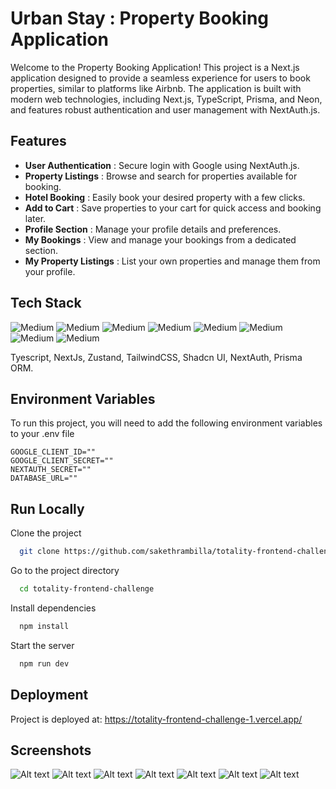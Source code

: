 
#  Urban Stay : Property Booking Application

Welcome to the Property Booking Application! This project is a Next.js application designed to provide a seamless experience for users to book properties, similar to platforms like Airbnb. The application is built with modern web technologies, including Next.js, TypeScript, Prisma, and Neon, and features robust authentication and user management with NextAuth.js.

## Features

- **User Authentication** : Secure login with Google using NextAuth.js.
- **Property Listings** : Browse and search for properties available for booking.
- **Hotel Booking** : Easily book your desired property with a few clicks.
- **Add to Cart** : Save properties to your cart for quick access and booking later.
- **Profile Section** : Manage your profile details and preferences.
- **My Bookings** : View and manage your bookings from a dedicated section.
- **My Property Listings** : List your own properties and manage them from your profile.


## Tech Stack
![Medium]( https://img.shields.io/badge/TypeScript-3178C6.svg?style=for-the-badge&logo=TypeScript&logoColor=white)
![Medium](  https://img.shields.io/badge/React-61DAFB.svg?style=for-the-badge&logo=React&logoColor=black)
![Medium]( https://img.shields.io/badge/Next.js-000000.svg?style=for-the-badge&logo=nextdotjs&logoColor=white)
![Medium]( https://img.shields.io/badge/Tailwind%20CSS-06B6D4.svg?style=for-the-badge&logo=Tailwind-CSS&logoColor=white)
![Medium]( https://img.shields.io/badge/shadcn/ui-000000.svg?style=for-the-badge&logo=shadcn/ui&logoColor=white)
![Medium]( https://img.shields.io/badge/Prisma-2D3748.svg?style=for-the-badge&logo=Prisma&logoColor=white)
![Medium]( https://img.shields.io/badge/PostgreSQL-4169E1.svg?style=for-the-badge&logo=PostgreSQL&logoColor=white)
![Medium]( https://img.shields.io/badge/Vercel-000000.svg?style=for-the-badge&logo=Vercel&logoColor=white)


Tyescript, NextJs, Zustand, TailwindCSS, Shadcn UI, NextAuth, Prisma ORM.


## Environment Variables

To run this project, you will need to add the following environment variables to your .env file

```
GOOGLE_CLIENT_ID=""
GOOGLE_CLIENT_SECRET=""
NEXTAUTH_SECRET=""
DATABASE_URL=""
```
## Run Locally

Clone the project

```bash
  git clone https://github.com/sakethrambilla/totality-frontend-challenge
```

Go to the project directory


```bash
  cd totality-frontend-challenge
```

Install dependencies

```bash
  npm install
```

Start the server

```bash
  npm run dev
```



## Deployment

Project is deployed at: https://totality-frontend-challenge-1.vercel.app/


## Screenshots

<img title="a title" alt="Alt text" src="public/sample-images/1.png">
<img title="a title" alt="Alt text" src="public/sample-images/2.png">
<img title="a title" alt="Alt text" src="public/sample-images/3.png">
<img title="a title" alt="Alt text" src="public/sample-images/4.png">
<img title="a title" alt="Alt text" src="public/sample-images/5.png">
<img title="a title" alt="Alt text" src="public/sample-images/6.png">
<img title="a title" alt="Alt text" src="public/sample-images/7.png">


